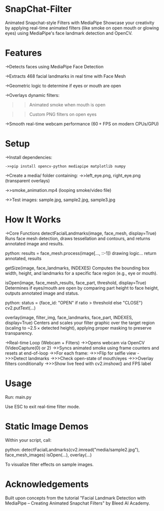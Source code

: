 # SnapChat-Filter
Animated Snapchat-style Filters with MediaPipe
Showcase your creativity by applying real-time animated filters (like smoke on open mouth or glowing eyes) using MediaPipe's face landmark detection and OpenCV.

# Features
->Detects faces using MediaPipe Face Detection

->Extracts 468 facial landmarks in real time with Face Mesh

->Geometric logic to determine if eyes or mouth are open

->Overlays dynamic filters:

>>Animated smoke when mouth is open
    
>>Custom PNG filters on open eyes

->Smooth real-time webcam performance (60 + FPS on modern CPUs/GPU)

# Setup
->Install dependencies:

    ->>pip install opencv-python mediapipe matplotlib numpy
 
->Create a media/ folder containing:
 ->>left_eye.png, right_eye.png (transparent overlays)
 
 ->>smoke_animation.mp4 (looping smoke/video file)
 
 ->>Test images: sample.jpg, sample2.jpg, sample3.jpg

# How It Works
->Core Functions
detectFacialLandmarks(image, face_mesh, display=True)
Runs face mesh detection, draws tessellation and contours, and returns annotated image and results.

python:
results = face_mesh.process(image[..., ::-1])
drawing logic...
return annotated, results

getSize(image, face_landmarks, INDEXES)
Computes the bounding box width, height, and landmarks for a specific face region (e.g., eye or mouth).

isOpen(image, face_mesh_results, face_part, threshold, display=True)
Determines if eyes/mouth are open by comparing part height to face height, outputs annotated image and status.

python:
status = {face_id: "OPEN" if ratio > threshold else "CLOSE"}
cv2.putText(...)

overlay(image, filter_img, face_landmarks, face_part, INDEXES, display=True)
Centers and scales your filter graphic over the target region (scaling to ~2.5 × detected height), applying proper masking to preserve transparency.

->Real-time Loop (Webcam + Filters)
 ->>Opens webcam via OpenCV (VideoCapture(0) or 2)
 ->>Syncs animated smoke using frame counters and resets at end-of-loop
 ->>For each frame:
  ->>>Flip for selfie view
  ->>>Detect landmarks
  ->>>Check open-state of mouth/eyes
  ->>>Overlay filters conditionally
  ->>>Show live feed with cv2.imshow() and FPS label

# Usage
Run:
main.py

Use ESC to exit real-time filter mode.

# Static Image Demos
Within your script, call:

python:
detectFacialLandmarks(cv2.imread("media/sample2.jpg"), face_mesh_images)
isOpen(...), overlay(...)

To visualize filter effects on sample images.

# Acknowledgements
Built upon concepts from the tutorial "Facial Landmark Detection with MediaPipe – Creating Animated Snapchat Filters" by Bleed AI Academy.

